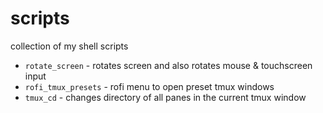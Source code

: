 # scripts
collection of my shell scripts

* `rotate_screen` - rotates screen and also rotates mouse & touchscreen input
* `rofi_tmux_presets` - rofi menu to open preset tmux windows
* `tmux_cd` - changes directory of all panes in the current tmux window
